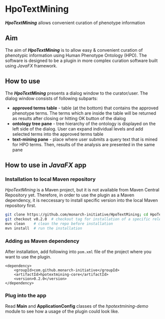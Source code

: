 # HpoTextMining
***HpoTextMining*** allows convenient curation of phenotype information

## Aim
The aim of ***HpoTextMining*** is to allow easy & convenient curation of phenotypic information using Human Phenotype Ontology (HPO).
The software is designed to be a plugin in more complex curation software built using *JavaFX* framework.

## How to use
The ***HpoTextMining*** presents a dialog window to the curator/user. The dialog window consists of following subparts:

- **approved terms table** - table (at the bottom) that contains the approved phenotype terms. The terms which are inside the table will be returned as results after closing or hitting OK button of the dialog
- **ontology tree pane** - tree hierarchy of the ontology is displayed on the left side of the dialog. User can expand individual levels and add selected terms into the approved terms table
- **text-mining pane** - place where user submits a query text that is mined for HPO terms. Then, results of the analysis are presented in the same pane


## How to use in *JavaFX* app
### Installation to local Maven repository
*HpoTextMining* is a Maven project, but it is not available from Maven Central Repository yet. Therefore, in order to use the plugin as a Maven dependency, it is neccessary to install specific version into the local Maven repository first.

```bash
git clone https://github.com/monarch-initiative/HpoTextMining; cd HpoTextMining  # clone the repo into local filesystem & enter the directory
git checkout v0.2.0  # checkout tag for installation of a specific release (e.g. not a SNAPSHOT version)
mvn clean    # clean the repo before installation
mvn install  # run the installation
```

### Adding as Maven dependency
After installation, add following into `pom.xml` file of the project where you want to use the plugin.
```
<dependency>
	<groupId>com.github.monarch-initiative</groupId>
	<artifactId>hpotextmining-core</artifactId>
	<version>0.2.0</version>
</dependency>
```
### Plug into the app
Read **Main** and **ApplicationConfig** classes of the *hpotextmining-demo* module to see how a usage of the plugin could look like.